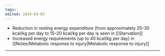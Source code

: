 ```yaml
---
tags: 
edited: 2024-03-02
---
```

- Reduction in resting energy expenditure (from approximately 25–30 kcal/kg per day to 15–20 kcal/kg per day is seen in [[Starvation]] 
- Increased energy requirements (up to 40 kcal/kg per day) in [[Notes/Metabolic response to injury|Metabolic response to injury]] 

---
